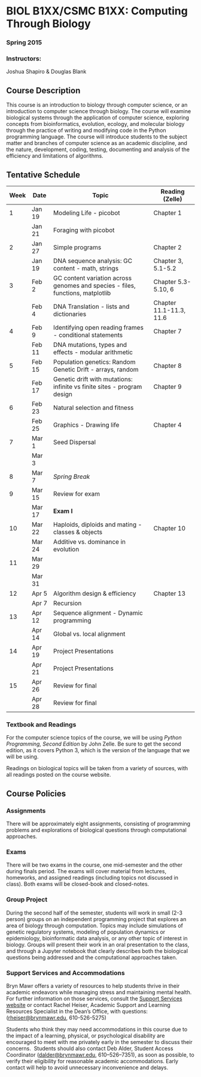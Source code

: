 # BIOL B1XX/CSMC B1XX: Computing Through Biology
### Spring 2015

### Instructors:
Joshua Shapiro & Douglas Blank

## Course Description

This course is an introduction to biology through computer science, or an introduction to computer science through biology. The course will examine biological systems through the application of computer science, exploring concepts from bioinformatics, evolution, ecology, and molecular biology through the practice of writing and modifying code in the Python programming language. The course will introduce students to the subject matter and branches of computer science as an academic discipline, and the nature, development, coding, testing, documenting and analysis of the efficiency and limitations of algorithms.


## Tentative Schedule

 Week | Date   | Topic                          |Reading (Zelle)
------|--------|--------------------------------|-------------
1     | Jan 19 | Modeling Life - picobot        | Chapter 1
      | Jan 21 | Foraging with picobot          |
2     | Jan 27 | Simple programs                | Chapter 2
      | Jan 19 | DNA sequence analysis: GC content -  math, strings | Chapter 3, 5.1-5.2
3     | Feb 2  | GC content variation across genomes and species - files, functions, matplotlib | Chapter 5.3-5.10, 6
      | Feb 4  | DNA Translation - lists and dictionaries | Chapter 11.1-11.3, 11.6
4     | Feb 9  | Identifying open reading frames - conditional statements | Chapter 7
      | Feb 11 | DNA mutations, types and effects -  modular arithmetic   | 
5     | Feb 15 | Population genetics: Random Genetic Drift - arrays, random  | Chapter 8
      | Feb 17 | Genetic drift with mutations: infinite vs finite sites - program design | Chapter 9
6     | Feb 23 | Natural selection and fitness
      | Feb 25 | Graphics - Drawing life        | Chapter 4
7     | Mar 1  | Seed Dispersal                 |
      | Mar 3  |                                |
8     | Mar 7  | *Spring Break*                 |
9     | Mar 15 | Review for exam                |
      | Mar 17 | **Exam I**                     |
10    | Mar 22 | Haploids, diploids and mating - classes & objects | Chapter 10
      | Mar 24 | Additive vs. dominance in evolution |
11    | Mar 29 |                                |
      | Mar 31 |                                |
12    | Apr 5  | Algorithm design & efficiency  | Chapter 13
      | Apr 7  | Recursion                      |
13    | Apr 12 | Sequence alignment - Dynamic programming |
      | Apr 14 | Global vs. local alignment     |
14    | Apr 19 | Project Presentations          |
      | Apr 21 | Project Presentations          |
15    | Apr 26 | Review for final               |
      | Apr 28 | Review for final               |



### Textbook and Readings

For the computer science topics of the course, we will be using *Python Programming, Second Edition* by John Zelle. Be sure to get the second edition, as it covers Python 3, which is the version of the language that we will be using. 

Readings on biological topics will be taken from a variety of sources, with all readings posted on the course website.

## Course Policies

###  Assignments

There will be approximately eight assignments, consisting of programming problems and explorations of biological questions through computational approaches.

### Exams

There will be two exams in the course, one mid-semester and the other during finals period. The exams will cover material from lectures, homeworks, and assigned readings (including topics not discussed in class). Both exams will be closed-book and closed-notes.

### Group Project

During the second half of the semester, students will work in small (2-3 person) groups on an independent programming project that explores an area of biology through computation. Topics may include  simulations of genetic regulatory systems, modeling of population dynamics or epidemiology, bioinformatic data analysis, or any other topic of interest in biology. Groups will present their work in an oral presentation to the class, and through a Jupyter notebook that clearly describes both the biological questions being addressed and the computational approaches taken.


### Support Services and Accommodations

Bryn Mawr offers a variety of resources to help students thrive in their academic endeavors while managing stress and maintaining mental health. For further information on those services, consult the [Support Services website](http://www.brynmawr.edu/academicsupport/StudentSupportServices.html) or contact Rachel Heiser, Academic Support and Learning Resources Specialist in the Dean’s Office, with questions: ([rheiser@brynmawr.edu](mailto:rheiser@brynmawr.edu), 610-526-5275) 

Students who think they may need accommodations in this course due to the impact of a learning, physical, or psychological disability are encouraged to meet with me privately early in the semester to discuss their concerns.  Students should also contact Deb Alder, Student Access Coordinator ([dalder@brynmawr.edu](mailto:rdalder@brynmawr.edu), 610–526–7351), as soon as possible, to verify their eligibility for reasonable academic accommodations.  Early contact will help to avoid unnecessary inconvenience and delays.
